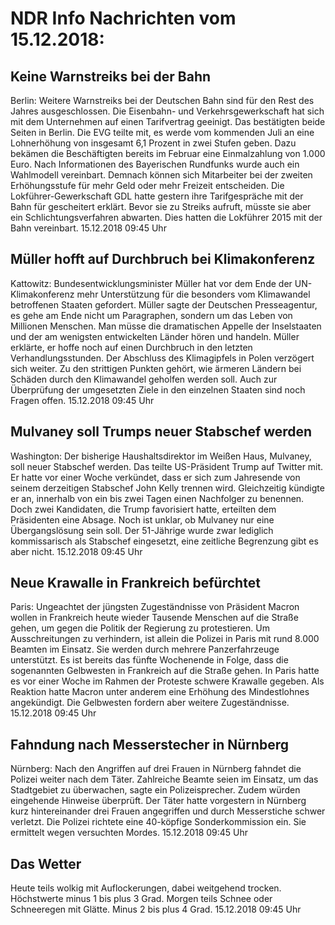 # NDR Info Nachrichten vom 15.12.2018:


## Keine Warnstreiks bei der Bahn
Berlin:	Weitere Warnstreiks bei der Deutschen Bahn sind für den Rest des Jahres ausgeschlossen. Die Eisenbahn- und Verkehrsgewerkschaft hat sich mit dem Unternehmen auf einen Tarifvertrag geeinigt. Das bestätigten beide Seiten in Berlin. Die EVG teilte mit, es werde vom kommenden Juli an eine Lohnerhöhung von insgesamt 6,1 Prozent in zwei Stufen geben. Dazu bekämen die Beschäftigten bereits im Februar eine Einmalzahlung von 1.000 Euro. Nach Informationen des Bayerischen Rundfunks wurde auch ein Wahlmodell vereinbart. Demnach können sich Mitarbeiter bei der zweiten Erhöhungsstufe für mehr Geld oder mehr Freizeit entscheiden. Die Lokführer-Gewerkschaft GDL hatte gestern ihre Tarifgespräche mit der Bahn für gescheitert erklärt. Bevor sie zu Streiks aufruft, müsste sie aber ein Schlichtungsverfahren abwarten. Dies hatten die Lokführer 2015 mit der Bahn vereinbart. 15.12.2018 09:45 Uhr 

## Müller hofft auf Durchbruch bei Klimakonferenz
Kattowitz: Bundesentwicklungsminister Müller hat vor dem Ende der UN-Klimakonferenz mehr Unterstützung für die besonders vom Klimawandel betroffenen Staaten gefordert. Müller sagte der Deutschen Presseagentur, es gehe am Ende nicht um Paragraphen, sondern um das Leben von Millionen Menschen. Man müsse die dramatischen Appelle der Inselstaaten und der am wenigsten entwickelten Länder hören und handeln. Müller erklärte, er hoffe noch auf einen Durchbruch in den letzten Verhandlungsstunden. Der Abschluss des Klimagipfels in Polen verzögert sich weiter. Zu den strittigen Punkten gehört, wie ärmeren Ländern bei Schäden durch den Klimawandel geholfen werden soll. Auch zur Überprüfung der umgesetzten Ziele in den einzelnen Staaten sind noch Fragen offen. 15.12.2018 09:45 Uhr 

## Mulvaney soll Trumps neuer Stabschef werden
Washington: Der bisherige Haushaltsdirektor im Weißen Haus, Mulvaney, soll neuer Stabschef werden. Das teilte US-Präsident Trump auf Twitter mit. Er hatte vor einer Woche verkündet, dass er sich zum Jahresende von seinem derzeitigen Stabschef John Kelly trennen wird. Gleichzeitig kündigte er an, innerhalb von ein bis zwei Tagen einen Nachfolger zu benennen. Doch zwei Kandidaten, die Trump favorisiert hatte, erteilten dem Präsidenten eine Absage. Noch ist unklar, ob Mulvaney nur eine Übergangslösung sein soll. Der 51-Jährige wurde zwar lediglich kommissarisch als Stabschef eingesetzt, eine zeitliche Begrenzung gibt es aber nicht. 15.12.2018 09:45 Uhr 

## Neue Krawalle in Frankreich befürchtet
Paris:		Ungeachtet der jüngsten Zugeständnisse von Präsident Macron wollen in Frankreich heute wieder Tausende Menschen auf die Straße gehen, um gegen die Politik der Regierung zu protestieren. Um Ausschreitungen zu verhindern, ist allein die Polizei in Paris mit rund 8.000 Beamten im Einsatz. Sie werden durch mehrere Panzerfahrzeuge unterstützt. Es ist bereits das fünfte Wochenende in Folge, dass die sogenannten Gelbwesten in Frankreich auf die Straße gehen. In Paris hatte es vor einer Woche im Rahmen der Proteste schwere Krawalle gegeben. Als Reaktion hatte Macron unter anderem eine Erhöhung des Mindestlohnes angekündigt. Die Gelbwesten fordern aber weitere Zugeständnisse. 15.12.2018 09:45 Uhr 

## Fahndung nach Messerstecher in Nürnberg
Nürnberg: Nach den Angriffen auf drei Frauen in Nürnberg fahndet die Polizei weiter nach dem Täter. Zahlreiche Beamte seien im Einsatz, um das Stadtgebiet zu überwachen, sagte ein Polizeisprecher. Zudem würden eingehende Hinweise überprüft. Der Täter hatte vorgestern in Nürnberg kurz hintereinander drei Frauen angegriffen und durch Messerstiche schwer verletzt. Die Polizei richtete eine 40-köpfige Sonderkommission ein. Sie ermittelt wegen versuchten Mordes. 15.12.2018 09:45 Uhr 

## Das Wetter
Heute teils wolkig mit Auflockerungen, dabei weitgehend trocken. Höchstwerte minus 1 bis plus 3 Grad. Morgen teils Schnee oder Schneeregen mit Glätte. Minus 2 bis plus 4 Grad. 15.12.2018 09:45 Uhr 
